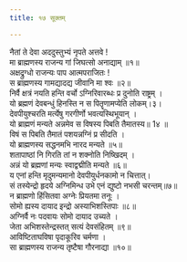 ```yaml
---
title: १७ सूक्तम्

---
```

नैतां ते देवा अददुस्तुभ्यं नृपते अत्तवे !  
मा ब्राह्मणस्य राजन्य गां जिघत्सो अनाद्याम् ॥१॥  
अक्षद्रुग्धो राजन्यः पाप आत्मपराजितः !  
स ब्राह्मणस्य गामद्यादद्य जीवानि मा श्वः ॥२॥  
निर्वै क्षत्रं नयति हन्ति वर्चो ऽग्निरिवारब्धः प्र दुनोति राष्ट्रम् ।  
यो ब्रह्मणं देवबन्धुं हिनस्ति न स पितॄणामप्येति लोकम्।३।  
देवपीयुश्चरति मर्त्येषु गरगीर्णो भवत्यस्थिभूयान् ।  
यो ब्राह्मणं मन्यते अन्नमेव स विषस्य पिबति तैमातस्य॥ 1४ ॥  
विषं स पिबति तैमातं पशयन्नग्निं प्र सीदति ।  
यो ब्राह्मणस्य सद्धनमभि नारद मन्यते ॥५॥  
शतापाष्ठां नि गिरति तां न शक्नोति निष्खिदम् ।  
अन्नं यो ब्रह्मणां मन्यः स्वाद्वद्मीति मन्यते ॥६॥  
य एनां हन्ति मृदुमन्यमानो देवपीयुर्धनकामो न चित्तात्।  
सं तस्येन्द्रो हृदये अग्निमिन्ध उभे एनं द्युष्टो नभसी चरन्तम्॥७॥  
न ब्राह्मणो हिंसितवा अग्नेः प्रियतमा तनूः ।  
सोमो ह्यस्य दायाद इन्द्रो अस्याभिशस्तिपाः ॥८॥  
अग्निर्वै नः पदवायः सोमो दायाद उच्यते ।  
जेता अभिशस्तेन्द्रस्तत् सत्यं देवसंहितम् ॥९॥  
आविष्टिताघविषा पृदाकूरिव चर्मणा ।  
सा ब्राह्मणस्य राजन्य तृष्टैषा गौरनाद्या ॥१०॥  
  